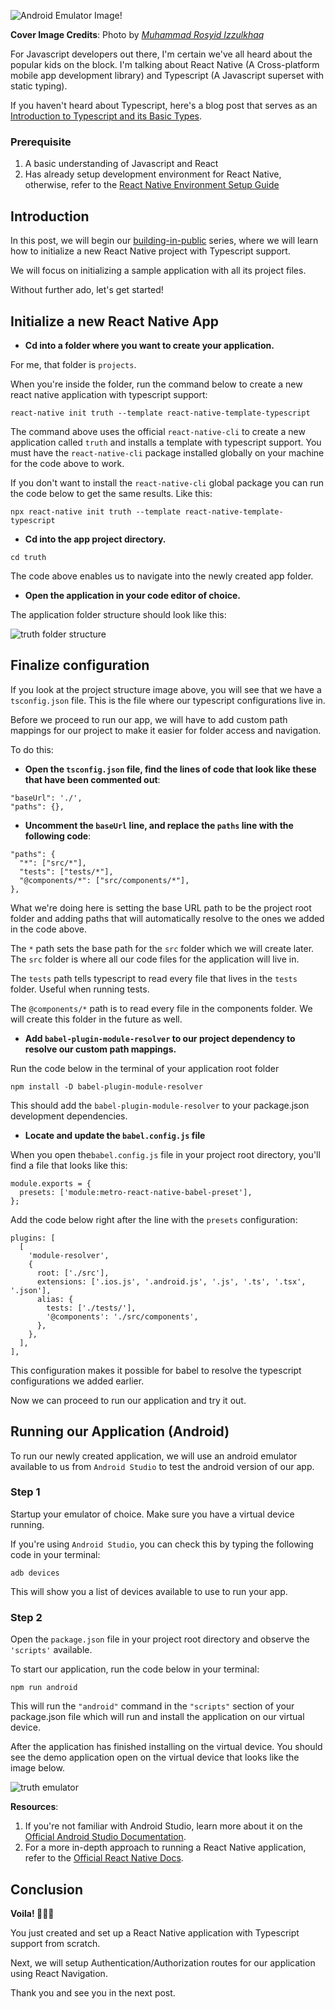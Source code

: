 ![Android Emulator Image!](https://images.unsplash.com/photo-1604536264507-020ce894daf1?ixid=MXwxMjA3fDB8MHxwaG90by1wYWdlfHx8fGVufDB8fHw%3D&ixlib=rb-1.2.1&auto=format&fit=crop&w=900&q=80)


**Cover Image Credits**: Photo by *[Muhammad Rosyid Izzulkhaq](https://unsplash.com/@rsdiz)*

For Javascript developers out there, I'm certain we've all heard about the popular kids on the block. I'm talking about React Native (A Cross-platform mobile app development library) and Typescript (A Javascript superset with static typing).

If you haven't heard about Typescript, here's a blog post that serves as an [Introduction to Typescript and its Basic Types](https://blog.evansibok.com/introduction-to-typescript-and-its-basic-types).

### Prerequisite
1. A basic understanding of Javascript and React
2. Has already setup development environment for React Native, otherwise, refer to the [React Native Environment Setup Guide](https://reactnative.dev/docs/environment-setup)

## Introduction
In this post, we will begin our [building-in-public](https://blog.evansibok.com/series/truth) series, where we will learn how to initialize a new React Native project with Typescript support.

We will focus on initializing a sample application with all its project files.

Without further ado, let's get started!

## Initialize a new React Native App

- **Cd into a folder where you want to create your application.**

For me, that folder is `projects`.

When you're inside the folder, run the command below to create a new react native application with typescript support:
```
react-native init truth --template react-native-template-typescript
```

The command above uses the official `react-native-cli` to create a new application called `truth` and installs a template with typescript support. You must have the `react-native-cli` package installed globally on your machine for the code above to work.

If you don't want to install the `react-native-cli` global package you can run the code below to get the same results. Like this:
```
npx react-native init truth --template react-native-template-typescript
```


- **Cd into the app project directory.**

```
cd truth
```
The code above enables us to navigate into the newly created app folder.

- **Open the application in your code editor of choice.**

The application folder structure should look like this:

![truth folder structure](images/rn-folder-structure.png)

## Finalize configuration
If you look at the project structure image above, you will see that we have a `tsconfig.json` file. This is the file where our typescript configurations live in.

Before we proceed to run our app, we will have to add custom path mappings for our project to make it easier for folder access and navigation.

To do this:

- **Open the `tsconfig.json` file, find the lines of code that look like these that have been commented out**:
```
"baseUrl": './',
"paths": {},
```
- **Uncomment the `baseUrl` line, and replace the `paths` line with the following code**:
```
"paths": {
  "*": ["src/*"],
  "tests": ["tests/*"],
  "@components/*": ["src/components/*"],
},
```

What we're doing here is setting the base URL path to be the project root folder and adding paths that will automatically resolve to the ones we added in the code above.

The `*` path sets the base path for the `src` folder which we will create later. The `src` folder is where all our code files for the application will live in.

The `tests` path tells typescript to read every file that lives in the `tests` folder. Useful when running tests.

The `@components/*` path is to read every file in the components folder. We will create this folder in the future as well.

- **Add `babel-plugin-module-resolver` to our project dependency to resolve our custom path mappings.**

Run the code below in the terminal of your application root folder
```
npm install -D babel-plugin-module-resolver
```
This should add the `babel-plugin-module-resolver` to your package.json development dependencies.

- **Locate and update the `babel.config.js` file**

When you open the`babel.config.js` file in your project root directory, you'll find a file that looks like this:
```
module.exports = {
  presets: ['module:metro-react-native-babel-preset'],
};
```
Add the code below right after the line with the `presets` configuration:
```
plugins: [
  [
    'module-resolver',
    {
      root: ['./src'],
      extensions: ['.ios.js', '.android.js', '.js', '.ts', '.tsx', '.json'],
      alias: {
        tests: ['./tests/'],
        '@components': './src/components',
      },
    },
  ],
],
```

This configuration makes it possible for babel to resolve the typescript configurations we added earlier.

Now we can proceed to run our application and try it out.

## Running our Application (Android)
To run our newly created application, we will use an android emulator available to us from `Android Studio` to test the android version of our app.

### Step 1
Startup your emulator of choice. Make sure you have a virtual device running.

If you're using `Android Studio`, you can check this by typing the following code in your terminal:
```
adb devices
```

This will show you a list of devices available to use to run your app.

### Step 2
Open the `package.json` file in your project root directory and observe the `'scripts'` available.

To start our application, run the code below in your terminal:
```
npm run android
```

This will run the `"android"` command in the `"scripts"` section of your package.json file which will run and install the application on our virtual device.

After the application has finished installing on the virtual device. You should see the demo application open on the virtual device that looks like the image below.

![truth emulator](images/truth-emulator.png)


**Resources**:
1. If you're not familiar with Android Studio, learn more about it on the [Official Android Studio Documentation](https://developer.android.com/studio).
2. For a more in-depth approach to running a React Native application, refer to the [Official React Native Docs](https://reactnative.dev/docs/running-on-device).

## Conclusion

**Voila! 🎉🎉🎉**

You just created and set up a React Native application with Typescript support from scratch.

Next, we will setup Authentication/Authorization routes for our application using React Navigation.

Thank you and see you in the next post.
